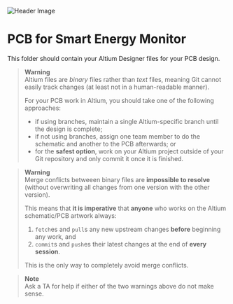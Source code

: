 ![Header Image](https://github.com/ee209-2020class/ee209-2020class.github.io/blob/master/ExtraInfo/logo.png)

# PCB for Smart Energy Monitor

This folder should contain your Altium Designer files for your PCB design.

> **Warning**  
> Altium files are *binary* files rather than *text* files, meaning Git cannot easily track changes (at least not in a human-readable manner).
> 
> For your PCB work in Altium, you should take one of the following approaches:
> - if using branches, maintain a single Altium-specific branch until the design is complete;
> - if not using branches, assign one team member to do the schematic and another to the PCB afterwards; or
> - for the **safest option**, work on your Altium project outside of your Git repository and only commit it once it is finished.

> **Warning**  
> Merge conflicts betweeen binary files are **impossible to resolve** (without overwriting all changes from one version with the other version).
>
> This means that **it is imperative** that **anyone** who works on the Altium schematic/PCB artwork always:
> 1. `fetch`es and `pull`s any new upstream changes **before** beginning any work, and
> 2. `commit`s and `push`es their latest changes at the end of **every session**.
> 
> This is the only way to completely avoid merge conflicts.

> **Note**  
> Ask a TA for help if either of the two warnings above do not make sense.
